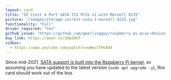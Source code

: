 ```yaml
---
layout: card
title: "IO Crest 4 Port SATA III PCIe x1 with Marvell 9215"
picture: "/images/storage-iocrest-sata-3-marvell-9215.jpg"
functionality: "Full"
driver_required: "Yes"
github_issue: "https://github.com/geerlingguy/raspberry-pi-pcie-devices/issues/1"
buy_link: https://amzn.to/2HpEWCP
videos:
  - https://www.youtube.com/watch?v=oWev1THtA04
---
```

Since mid-2021, [SATA support is built into the Raspberry Pi kernel](https://www.jeffgeerling.com/blog/2021/raspberry-pi-os-now-has-sata-support-built), so assuming you have updated to the latest version (`sudo apt upgrade -y`), this card should work out of the box.
